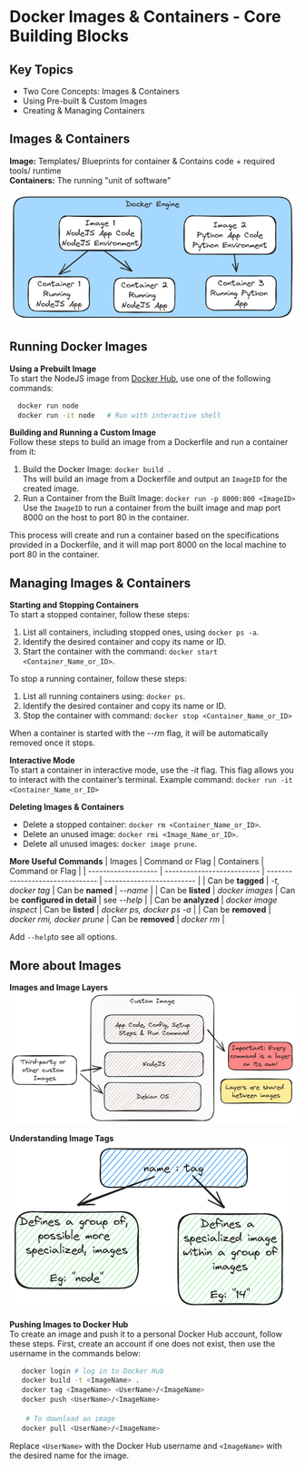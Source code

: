 # Docker Images & Containers - Core Building Blocks

## Key Topics

- Two Core Concepts: Images & Containers
- Using Pre-built & Custom Images
- Creating & Managing Containers

## Images & Containers

**Image:** Templates/ Blueprints for container & Contains code + required tools/ runtime<br />
**Containers:** The running "unit of software"

![docker_engine](./docs/image-container.excalidraw.png)

## Running Docker Images

**Using a Prebuilt Image**<br />
To start the NodeJS image from [Docker Hub](https://hub.docker.com/_/node), use one of the following commands:

```bash
  docker run node
  docker run -it node   # Run with interactive shell
```

**Building and Running a Custom Image**<br />
Follow these steps to build an image from a Dockerfile and run a container from it:

1. Build the Docker Image: `docker build .`<br />
   Ths will build an image from a Dockerfile and output an `ImageID` for the created image.<br />
2. Run a Container from the Built Image: `docker run -p 8000:800 <ImageID>`<br />
   Use the `ImageID` to run a container from the built image and map port 8000 on the host to port 80 in the container.

This process will create and run a container based on the specifications provided in a Dockerfile, and it will map port 8000 on the local machine to port 80 in the container.

## Managing Images & Containers

**Starting and Stopping Containers**<br />
To start a stopped container, follow these steps:

1. List all containers, including stopped ones, using `docker ps -a`.
2. Identify the desired container and copy its name or ID.
3. Start the container with the command: `docker start <Container_Name_or_ID>`.

To stop a running container, follow these steps:

1. List all running containers using: `docker ps`.
2. Identify the desired container and copy its name or ID.
3. Stop the container with command: `docker stop <Container_Name_or_ID>`

When a container is started with the _--rm_ flag, it will be automatically removed once it stops.

**Interactive Mode**<br />
To start a container in interactive mode, use the _-it_ flag. This flag allows you to interact with the container’s terminal. Example command: `docker run -it <Container_Name_or_ID>`

**Deleting Images & Containers**<br />

- Delete a stopped container: `docker rm <Container_Name_or_ID>`.
- Delete an unused image: `docker rmi <Image_Name_or_ID>`.
- Delete all unused images: `docker image prune`.

**More Useful Commands**
| Images | Command or Flag | Containers | Command or Flag |
| ------------------- | -------------------------- | ------------------------------- | ------------------------- |
| Can be **tagged** | _-t, docker tag_ | Can be **named** | _--name_ |
| Can be **listed** | _docker images_ | Can be **configured in detail** | see _--help_ |
| Can be **analyzed** | _docker image inspect_ | Can be **listed** | _docker ps, docker ps -a_ |
| Can be **removed** | _docker rmi, docker prune_ | Can be **removed** | _docker rm_ |

Add `--help`to see all options.

## More about Images

**Images and Image Layers**
<img src="./docs/layers.excalidraw.png" />

**Understanding Image Tags**<br />
<img src="./docs/image-tag.excalidraw.png" />

**Pushing Images to Docker Hub**<br />
To create an image and push it to a personal Docker Hub account, follow these steps. First, create an account if one does not exist, then use the username in the commands below:

```bash
   docker login # log in to Docker Hub
   docker build -t <ImageName> .
   docker tag <ImageName> <UserName>/<ImageName>
   docker push <UserName>/<ImageName>

    # To download an image
   docker pull <UserName>/<ImageName>
```

Replace `<UserName>` with the Docker Hub username and `<ImageName>` with the desired name for the image.
